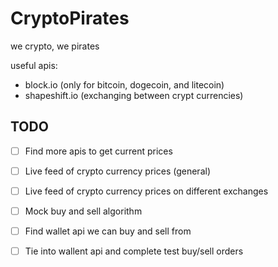 # CryptoPirates
we crypto, we pirates

useful apis:
- block.io (only for bitcoin, dogecoin, and litecoin)
- shapeshift.io (exchanging between crypt currencies)

## TODO
- [ ] Find more apis to get current prices
- [ ] Live feed of crypto currency prices (general)
- [ ] Live feed of crypto currency prices on different exchanges
- [ ] Mock buy and sell algorithm
- [ ] Find wallet api we can buy and sell from
- [ ] Tie into wallent api and complete test buy/sell orders
 

